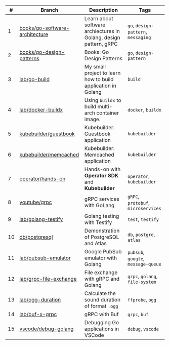 | #   | Branch                                                                                                     | Description                                                       | Tags                                |
| --- | ---------------------------------------------------------------------------------------------------------- | ----------------------------------------------------------------- | ----------------------------------- |
| 1   | [books/go-software-architecture](https://github.com/cuongpiger/golang/tree/books/go-software-architecture) | Learn about software archiectures in Golang, design pattern, gRPC | `go`, `design-pattern`, `messaging` |
| 2   | [books/go-design-patterns](https://github.com/cuongpiger/golang/tree/books/go-design-patterns)             | Books: Go Design Patterns                                         | `go`, `design-pattern`              |
| 3   | [lab/go-build](https://github.com/cuongpiger/golang/tree/lab/go-build)                                     | My small project to learn how to build application in Golang      | `build`                             |
| 4   | [lab/docker-buildx](https://github.com/cuongpiger/golang/tree/lab/docker-buildx)                           | Using `buildx` to build multi-arch container image.               | `docker`, `buildx`                  |
| 5   | [kubebuilder/guestbook](https://github.com/cuongpiger/golang/tree/kubebuilder/guestbook)                   | Kubebuilder: Guestbook application                                | `kubebuilder`                       |
| 6   | [kubebuilder/memcached](https://github.com/cuongpiger/golang/tree/kubebuilder/memcached)                   | Kubebuilder: Memcached application                                | `kubebuilder`                       |
| 7   | [operator/hands-on](https://github.com/cuongpiger/golang/tree/operator/hands-on)                           | Hands-on with **Operator SDK** and **Kubebuilder**                | `operator`, `kubebuilder`           |
| 8   | [youtube/grpc](https://github.com/cuongpiger/golang/tree/youtube/grpc)                                     | gRPC services with GoLang                                         | `gRPC`, `protobuf`, `microservices` |
| 9   | [lab/golang-testify](https://github.com/cuongpiger/golang/tree/lab/golang-testify)                         | Golang testing with Testify                                       | `test`, `testify`                   |
| 10  | [db/postgresql](https://github.com/cuongpiger/golang/tree/db/postgresql)                                   | Demonstration of PostgreSQL and Atlas                             | `db`, `postgre`, `atlas`            |
| 11  | [lab/pubsub-emulator](https://github.com/cuongpiger/golang/tree/lab/pubsub-emulator)                       | Google PubSub emulator with Golang                                | `pubsub`, `google`, `message-queue` |
| 12  | [lab/grpc-file-exchange](https://github.com/cuongpiger/golang/tree/lab/grpc-file-exchange)                 | File exchange with gRPC and Golang                                | `grpc`, `golang`, `file-system`     |
| 13  | [lab/ogg-duration](https://github.com/cuongpiger/golang/tree/lab/ogg-duration)                             | Calculate the sound duration of format `.ogg`                     | `ffprobe`, `ogg`                    |
| 14  | [lab/buf-x-grpc](https://github.com/cuongpiger/golang/tree/lab/buf-x-grpc)                                 | gRPC with Buf                                                     | `grpc`, `buf`                       |
| 15  | [vscode/debug-golang](https://github.com/cuongpiger/golang/tree/vscode/debug-golang)                       | Debugging Go applications in VSCode                               | `debug`, `vscode`                   |
